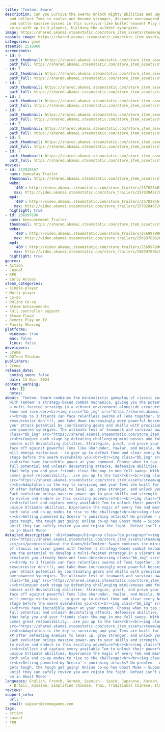 ```yaml
---
title: 'Temtem: Swarm'
description: Can you Survive the Swarm? Unlock mighty abilities and upgrades, find
  and collect Tems to evolve and become stronger, discover overpowered strategies,
  and battle massive bosses in this survivor-like bullet heaven! Play solo or online
  co-op with up to 3 players, building the wildest synergies.
image: https://shared.akamai.steamstatic.com/store_item_assets/steam/apps/2510960/header.jpg?t=1732189794
capsule_image: https://shared.akamai.steamstatic.com/store_item_assets/steam/apps/2510960/fa23b88cb733238327dc75acd4dcd381cc925d0e/capsule_231x87.jpg?t=1732189794
categories: game
steamid: 2510960
screenshots:
- id: 0
  path_thumbnail: https://shared.akamai.steamstatic.com/store_item_assets/steam/apps/2510960/ss_26f022fe421eda34876de386ee6e745559bbf37c.600x338.jpg?t=1732189794
  path_full: https://shared.akamai.steamstatic.com/store_item_assets/steam/apps/2510960/ss_26f022fe421eda34876de386ee6e745559bbf37c.1920x1080.jpg?t=1732189794
- id: 1
  path_thumbnail: https://shared.akamai.steamstatic.com/store_item_assets/steam/apps/2510960/ss_82212fdc5e4ef007da30b1fa96043e6e46034804.600x338.jpg?t=1732189794
  path_full: https://shared.akamai.steamstatic.com/store_item_assets/steam/apps/2510960/ss_82212fdc5e4ef007da30b1fa96043e6e46034804.1920x1080.jpg?t=1732189794
- id: 2
  path_thumbnail: https://shared.akamai.steamstatic.com/store_item_assets/steam/apps/2510960/ss_000efccba8b9019e58b18b7a32970500c8af98db.600x338.jpg?t=1732189794
  path_full: https://shared.akamai.steamstatic.com/store_item_assets/steam/apps/2510960/ss_000efccba8b9019e58b18b7a32970500c8af98db.1920x1080.jpg?t=1732189794
- id: 3
  path_thumbnail: https://shared.akamai.steamstatic.com/store_item_assets/steam/apps/2510960/ss_cb2105bb3f773d6795caa415087766b328c21890.600x338.jpg?t=1732189794
  path_full: https://shared.akamai.steamstatic.com/store_item_assets/steam/apps/2510960/ss_cb2105bb3f773d6795caa415087766b328c21890.1920x1080.jpg?t=1732189794
- id: 4
  path_thumbnail: https://shared.akamai.steamstatic.com/store_item_assets/steam/apps/2510960/ss_10bb4003658c61beec68e8277c53d6c5c571df71.600x338.jpg?t=1732189794
  path_full: https://shared.akamai.steamstatic.com/store_item_assets/steam/apps/2510960/ss_10bb4003658c61beec68e8277c53d6c5c571df71.1920x1080.jpg?t=1732189794
- id: 5
  path_thumbnail: https://shared.akamai.steamstatic.com/store_item_assets/steam/apps/2510960/ss_0486499dc3e1591a8fc930988967d8bdad22739b.600x338.jpg?t=1732189794
  path_full: https://shared.akamai.steamstatic.com/store_item_assets/steam/apps/2510960/ss_0486499dc3e1591a8fc930988967d8bdad22739b.1920x1080.jpg?t=1732189794
- id: 6
  path_thumbnail: https://shared.akamai.steamstatic.com/store_item_assets/steam/apps/2510960/ss_681acb73f76f87bee3d8bda886c1c933d1495c0a.600x338.jpg?t=1732189794
  path_full: https://shared.akamai.steamstatic.com/store_item_assets/steam/apps/2510960/ss_681acb73f76f87bee3d8bda886c1c933d1495c0a.1920x1080.jpg?t=1732189794
- id: 7
  path_thumbnail: https://shared.akamai.steamstatic.com/store_item_assets/steam/apps/2510960/ss_b3c0a4aa73d8ff592fa696d35a8495593b51f883.600x338.jpg?t=1732189794
  path_full: https://shared.akamai.steamstatic.com/store_item_assets/steam/apps/2510960/ss_b3c0a4aa73d8ff592fa696d35a8495593b51f883.1920x1080.jpg?t=1732189794
movies:
- id: 257028467
  name: Gameplay Trailer
  thumbnail: https://shared.akamai.steamstatic.com/store_item_assets/steam/apps/257028467/6ff1a138af0990f53df9583a852dc41ed26d406b/movie_600x337.jpg?t=1732189788
  webm:
    '480': http://video.akamai.steamstatic.com/store_trailers/257028467/movie480_vp9.webm?t=1732189788
    max: http://video.akamai.steamstatic.com/store_trailers/257028467/movie_max_vp9.webm?t=1732189788
  mp4:
    '480': http://video.akamai.steamstatic.com/store_trailers/257028467/movie480.mp4?t=1732189788
    max: http://video.akamai.steamstatic.com/store_trailers/257028467/movie_max.mp4?t=1732189788
  highlight: true
- id: 256997896
  name: Announcement Trailer
  thumbnail: https://shared.akamai.steamstatic.com/store_item_assets/steam/apps/256997896/movie.293x165.jpg?t=1708448238
  webm:
    '480': http://video.akamai.steamstatic.com/store_trailers/256997896/movie480_vp9.webm?t=1708448238
    max: http://video.akamai.steamstatic.com/store_trailers/256997896/movie_max_vp9.webm?t=1708448238
  mp4:
    '480': http://video.akamai.steamstatic.com/store_trailers/256997896/movie480.mp4?t=1708448238
    max: http://video.akamai.steamstatic.com/store_trailers/256997896/movie_max.mp4?t=1708448238
  highlight: true
genres:
- Action
- Casual
- RPG
- Early Access
steam_categories:
- Single-player
- Multi-player
- Co-op
- Online Co-op
- Steam Achievements
- Full controller support
- Steam Cloud
- Remote Play on TV
- Family Sharing
platforms:
  windows: true
  mac: false
  linux: false
developers:
- Crema
- GGTech Studios
publishers:
- Crema
release_date:
  coming_soon: false
  date: 13 Nov, 2024
content_warning:
  ids: []
  notes:
about: 'Temtem: Swarm combines the minimalistic gameplay of classic survivor games
  with Temtem''s strategy-based combat mechanics, giving you the potential to develop
  a multi-faceted strategy in a vibrant environment alongside creatures you already
  know and love.<br><br><img class="bb_img" src="https://shared.akamai.steamstatic.com/store_item_assets/steam/apps/2510960/extras/EN_GIF1.gif?t=1732189794"
  /><br>Up to 3 friends can face relentless swarms of Tems together. Strategize, share
  resources(or don’t!), and take down increasingly more powerful bosses. Maximize
  your attack potential by coordinating gears and skills with precision timing, creating
  overpowered synergies. The ultimate test of teamwork and survival awaits!<br><br><img
  class="bb_img" src="https://shared.akamai.steamstatic.com/store_item_assets/steam/apps/2510960/extras/EN_GIF2.gif?t=1732189794"
  /><br>Conquer each stage by defeating challenging mini-bosses and formidable stage
  bosses with devastating abilities. Strategize, pivot, and prove your skills as you
  face off against powerful Tems like Gharunder, Yowlar, and Nessla. Only the boldest
  will emerge victorious - so gear up to defeat them and clear every hand-crafted
  stage before the swarm overwhelms you!<br><br><img class="bb_img" src="https://shared.akamai.steamstatic.com/store_item_assets/steam/apps/2510960/extras/EN_GIF3.gif?t=1732189794"
  /><br>You have incredible power at your command. Choose when to tap into your Tem’s
  full potential and unleash devastating attacks, defensive abilities, or power-ups
  that help you and your friends clear the map in one fell swoop. With great power
  comes great responsibility...are you up to the task?<br><br><img class="bb_img"
  src="https://shared.akamai.steamstatic.com/store_item_assets/steam/apps/2510960/extras/EN_GIF4.gif?t=1732189794"
  /><br>Adaptation is the key to surviving and your Tems are built for it! Collect
  XP after defeating enemies to level up, grow stronger, and unlock your final evolution.
  Each evolution brings massive power-ups to your skills and strength. Are you prepared
  to evolve and endure in this exciting adventure?<br><br><img class="bb_img" src="https://shared.akamai.steamstatic.com/store_item_assets/steam/apps/2510960/extras/EN_GIF5.gif?t=1732189794"
  /><br>Collect and capture every available Tem to unlock their powerful Traits and
  unique Ultimate abilities. Experience the magic of every Tem and master them in
  both solo and co-op modes to rise to the challenge!<br><br><img class="bb_img" src="https://shared.akamai.steamstatic.com/store_item_assets/steam/apps/2510960/extras/EN_GIF6.gif?t=1732189794"
  /><br>Getting pummeled by Oceara''s punishing attacks? No problem - when the going
  gets tough, the tough get going! Online co-op has Ghost Mode — Support your friends
  until they can safely revive you and rejoin the fight. Defeat isn’t game over, fight
  on in Ghost Mode!'
detailed_description: '<h1>Roadmap</h1><p><p class="bb_paragraph"><img class="bb_img"
  src="https://shared.akamai.steamstatic.com/store_item_assets/steam/apps/2510960/extras/EN_RoadmapNov2024.png?t=1732189794"
  /></p></p><br><h1>About the Game</h1>Temtem: Swarm combines the minimalistic gameplay
  of classic survivor games with Temtem''s strategy-based combat mechanics, giving
  you the potential to develop a multi-faceted strategy in a vibrant environment alongside
  creatures you already know and love.<br><br><img class="bb_img" src="https://shared.akamai.steamstatic.com/store_item_assets/steam/apps/2510960/extras/EN_GIF1.gif?t=1732189794"
  /><br>Up to 3 friends can face relentless swarms of Tems together. Strategize, share
  resources(or don’t!), and take down increasingly more powerful bosses. Maximize
  your attack potential by coordinating gears and skills with precision timing, creating
  overpowered synergies. The ultimate test of teamwork and survival awaits!<br><br><img
  class="bb_img" src="https://shared.akamai.steamstatic.com/store_item_assets/steam/apps/2510960/extras/EN_GIF2.gif?t=1732189794"
  /><br>Conquer each stage by defeating challenging mini-bosses and formidable stage
  bosses with devastating abilities. Strategize, pivot, and prove your skills as you
  face off against powerful Tems like Gharunder, Yowlar, and Nessla. Only the boldest
  will emerge victorious - so gear up to defeat them and clear every hand-crafted
  stage before the swarm overwhelms you!<br><br><img class="bb_img" src="https://shared.akamai.steamstatic.com/store_item_assets/steam/apps/2510960/extras/EN_GIF3.gif?t=1732189794"
  /><br>You have incredible power at your command. Choose when to tap into your Tem’s
  full potential and unleash devastating attacks, defensive abilities, or power-ups
  that help you and your friends clear the map in one fell swoop. With great power
  comes great responsibility...are you up to the task?<br><br><img class="bb_img"
  src="https://shared.akamai.steamstatic.com/store_item_assets/steam/apps/2510960/extras/EN_GIF4.gif?t=1732189794"
  /><br>Adaptation is the key to surviving and your Tems are built for it! Collect
  XP after defeating enemies to level up, grow stronger, and unlock your final evolution.
  Each evolution brings massive power-ups to your skills and strength. Are you prepared
  to evolve and endure in this exciting adventure?<br><br><img class="bb_img" src="https://shared.akamai.steamstatic.com/store_item_assets/steam/apps/2510960/extras/EN_GIF5.gif?t=1732189794"
  /><br>Collect and capture every available Tem to unlock their powerful Traits and
  unique Ultimate abilities. Experience the magic of every Tem and master them in
  both solo and co-op modes to rise to the challenge!<br><br><img class="bb_img" src="https://shared.akamai.steamstatic.com/store_item_assets/steam/apps/2510960/extras/EN_GIF6.gif?t=1732189794"
  /><br>Getting pummeled by Oceara''s punishing attacks? No problem - when the going
  gets tough, the tough get going! Online co-op has Ghost Mode — Support your friends
  until they can safely revive you and rejoin the fight. Defeat isn’t game over, fight
  on in Ghost Mode!'
languages: English, French, German, Spanish - Spain, Japanese, Korean, Polish, Portuguese
  - Brazil, Russian, Simplified Chinese, Thai, Traditional Chinese, Italian
reviews:
support_info:
  url: ''
  email: support@cremagames.com
tags:
- action
- casual
- rpg
---
```


